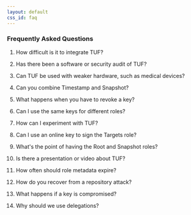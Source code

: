 ```yaml
---
layout: default
css_id: faq
---
```


### Frequently Asked Questions

1. How difficult is it to integrate TUF?

2. Has there been a software or security audit of TUF?

3. Can TUF be used with weaker hardware, such as medical devices?

4. Can you combine Timestamp and Snapshot?

5. What happens when you have to revoke a key?

6. Can I use the same keys for different roles?

7. How can I experiment with TUF?

8. Can I use an online key to sign the Targets role?

9. What's the point of having the Root and Snapshot roles?

10. Is there a presentation or video about TUF?

11. How often should role metadata expire?

12. How do you recover from a repository attack?

13. What happens if a key is compromised?

14. Why should we use delegations?
